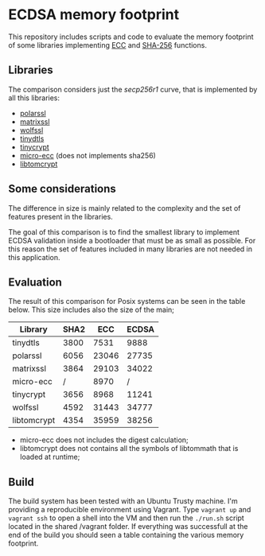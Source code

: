 # ECDSA memory footprint

This repository includes scripts and code to evaluate the memory
footprint of some libraries implementing 
[ECC](https://en.wikipedia.org/wiki/Elliptic-curve_cryptography)
and [SHA-256](https://en.wikipedia.org/wiki/SHA-2)
functions.

## Libraries

The comparison considers just the *secp256r1* curve, that is implemented
by all this libraries:

 - [polarssl](https://github.com/ARMmbed/mbedtls)
 - [matrixssl](https://github.com/matrixssl/matrixssl)
 - [wolfssl](https://github.com/wolfSSL/wolfssl)
 - [tinydtls](https://projects.eclipse.org/projects/iot.tinydtls)
 - [tinycrypt](https://github.com/01org/tinycrypt)
 - [micro-ecc](https://github.com/kmackay/micro-ecc) (does not implements sha256)
 - [libtomcrypt](https://github.com/libtom/libtomcrypt)

## Some considerations

The difference in size is mainly related to the complexity and the set of
features present in the libraries.

The goal of this comparison is to find the smallest library to implement
ECDSA validation inside a bootloader that must be as small
as possible. For this reason the set of features included in many libraries
are not needed in this application.

## Evaluation

The result of this comparison for Posix systems can be seen in the table below.
This size includes also the size of the main;

| Library     | SHA2 | ECC   | ECDSA |
|-------------|------|-------|-------|
| tinydtls    | 3800 | 7531  | 9888  |
| polarssl    | 6056 | 23046 | 27735 |
| matrixssl   | 3864 | 29103 | 34022 |
| micro-ecc   |  /   | 8970  |   /   |
| tinycrypt   | 3656 | 8968  | 11241 |
| wolfssl     | 4592 | 31443 | 34777 |
| libtomcrypt | 4354 | 35959 | 38256 |

* micro-ecc does not includes the digest calculation;
* libtomcrypt does not contains all the symbols of libtommath that is loaded at runtime;

## Build

The build system has been tested with an Ubuntu Trusty machine. I'm providing
a reproducible environment using Vagrant. Type `vagrant up` and `vagrant ssh`
to open a shell into the VM and then run the `./run.sh` script located
in the shared /vagrant folder. If everything was successfull at the end of the
build you should seen a table containing the various memory footprint.
